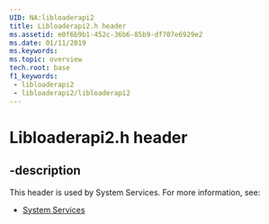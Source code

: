 ```yaml
---
UID: NA:libloaderapi2
title: Libloaderapi2.h header
ms.assetid: e0f6b9b1-452c-36b6-85b9-df707e6929e2
ms.date: 01/11/2019
ms.keywords: 
ms.topic: overview
tech.root: base
f1_keywords:
 - libloaderapi2
 - libloaderapi2/libloaderapi2
---
```


# Libloaderapi2.h header


## -description

This header is used by System Services. For more information, see:

- [System Services](../_base/index.md)

